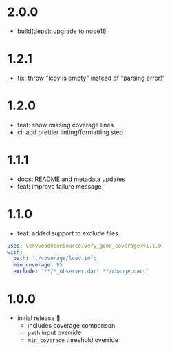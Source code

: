 # 2.0.0

- build(deps): upgrade to node16

# 1.2.1

- fix: throw "lcov is empty" instead of "parsing error!"

# 1.2.0

- feat: show missing coverage lines
- ci: add prettier linting/formatting step

# 1.1.1

- docs: README and metadata updates
- feat: improve failure message

# 1.1.0

- feat: added support to exclude files

```yaml
uses: VeryGoodOpenSource/very_good_coverage@v1.1.0
with:
  path: './coverage/lcov.info'
  min_coverage: 95
  exclude: '**/*_observer.dart **/change.dart'
```

# 1.0.0

- initial release 🎉
  - includes coverage comparison
  - `path` input override
  - `min_coverage` threshold override

